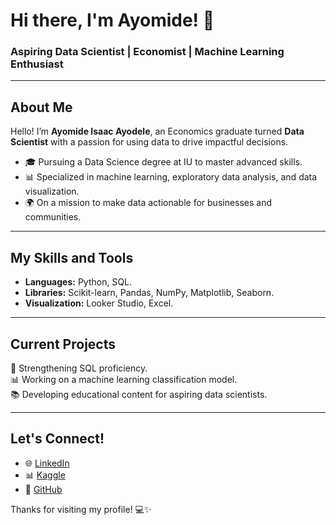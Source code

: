 # Hi there, I'm Ayomide! 👋  
### Aspiring Data Scientist | Economist | Machine Learning Enthusiast  

---

## About Me  
Hello! I’m **Ayomide Isaac Ayodele**, an Economics graduate turned **Data Scientist** with a passion for using data to drive impactful decisions.  

- 🎓 Pursuing a Data Science degree at IU to master advanced skills.  
- 📊 Specialized in machine learning, exploratory data analysis, and data visualization.  
- 🌍 On a mission to make data actionable for businesses and communities.  

---

## My Skills and Tools  
- **Languages:** Python, SQL.  
- **Libraries:** Scikit-learn, Pandas, NumPy, Matplotlib, Seaborn.  
- **Visualization:** Looker Studio, Excel. 

---

## Current Projects  
🚀 Strengthening SQL proficiency.  
📊 Working on a machine learning classification model.  
📚 Developing educational content for aspiring data scientists.  

---

## Let's Connect!  
- 🌐 [LinkedIn](https://www.linkedin.com/in/ayodele-ayomide-613937196/)  
- 📊 [Kaggle](https://www.kaggle.com/bigbadwolf21)  
- 🔗 [GitHub](https://github.com/Bigbadwolf21)  

Thanks for visiting my profile! 💻✨
